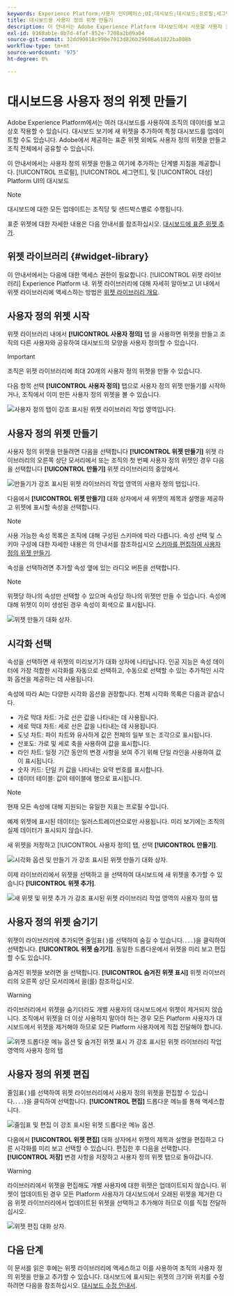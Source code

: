 ```yaml
---
keywords: Experience Platform;사용자 인터페이스;UI;대시보드;대시보드;프로필;세그먼트;대상;라이선스 사용;위젯;지표;
title: 대시보드용 사용자 정의 위젯 만들기
description: 이 안내서는 Adobe Experience Platform 대시보드에서 사용할 사용자 정의 위젯을 만드는 단계별 지침을 제공합니다.
exl-id: 0168ab1e-0b7d-4faf-852e-7208a2b09a04
source-git-commit: 32dd90018c990e7013d826b29608a61022ba808b
workflow-type: tm+mt
source-wordcount: '975'
ht-degree: 0%

---
```


# 대시보드용 사용자 정의 위젯 만들기

Adobe Experience Platform에서는 여러 대시보드를 사용하여 조직의 데이터를 보고 상호 작용할 수 있습니다. 대시보드 보기에 새 위젯을 추가하여 특정 대시보드를 업데이트할 수도 있습니다. Adobe에서 제공하는 표준 위젯 외에도 사용자 정의 위젯을 만들고 조직 전체에서 공유할 수 있습니다.

이 안내서에서는 사용자 정의 위젯을 만들고 여기에 추가하는 단계별 지침을 제공합니다. [!UICONTROL 프로필], [!UICONTROL 세그먼트], 및 [!UICONTROL 대상] Platform UI의 대시보드

>[!NOTE]
>
>대시보드에 대한 모든 업데이트는 조직당 및 샌드박스별로 수행됩니다.

표준 위젯에 대한 자세한 내용은 다음 안내서를 참조하십시오. [대시보드에 표준 위젯 추가](standard-widgets.md).

## 위젯 라이브러리 {#widget-library}

이 안내서에서는 다음에 대한 액세스 권한이 필요합니다. [!UICONTROL 위젯 라이브러리] Experience Platform 내. 위젯 라이브러리에 대해 자세히 알아보고 UI 내에서 위젯 라이브러리에 액세스하는 방법은 [위젯 라이브러리 개요](widget-library.md).

## 사용자 정의 위젯 시작

위젯 라이브러리 내에서 **[!UICONTROL 사용자 정의]** 탭 을 사용하면 위젯을 만들고 조직의 다른 사용자와 공유하여 대시보드의 모양을 사용자 정의할 수 있습니다.

>[!IMPORTANT]
>
>조직은 위젯 라이브러리에 최대 20개의 사용자 정의 위젯을 만들 수 있습니다.

다음 항목 선택 **[!UICONTROL 사용자 정의]** 탭으로 사용자 정의 위젯 만들기를 시작하거나, 조직에서 이미 만든 사용자 정의 위젯을 볼 수 있습니다.

![사용자 정의 탭이 강조 표시된 위젯 라이브러리 작업 영역입니다.](../images/customization/custom-widgets.png)

## 사용자 정의 위젯 만들기

사용자 정의 위젯을 만들려면 다음을 선택합니다 **[!UICONTROL 위젯 만들기]** 위젯 라이브러리의 오른쪽 상단 모서리에서 또는 조직의 첫 번째 사용자 정의 위젯인 경우 다음을 선택합니다 **[!UICONTROL 만들기]** 위젯 라이브러리의 중앙에서.

![만들기가 강조 표시된 위젯 라이브러리 작업 영역의 사용자 정의 탭입니다.](../images/customization/create-widget.png)

다음에서 **[!UICONTROL 위젯 만들기]** 대화 상자에서 새 위젯의 제목과 설명을 제공하고 위젯에 표시할 속성을 선택합니다.

>[!NOTE]
>
>사용 가능한 속성 목록은 조직에 대해 구성된 스키마에 따라 다릅니다. 속성 선택 및 스키마 구성에 대한 자세한 내용은 의 안내서를 참조하십시오 [스키마를 편집하여 사용자 정의 위젯 만들기](edit-schema.md).

속성을 선택하려면 추가할 속성 옆에 있는 라디오 버튼을 선택합니다.

>[!NOTE]
>
>위젯당 하나의 속성만 선택할 수 있으며 속성당 하나의 위젯만 만들 수 있습니다. 속성에 대해 위젯이 이미 생성된 경우 속성이 회색으로 표시됩니다.

![위젯 만들기 대화 상자.](../images/customization/create-widget-dialog.png)

## 시각화 선택

속성을 선택하면 새 위젯의 미리보기가 대화 상자에 나타납니다. 인공 지능은 속성 데이터에 가장 적합한 시각화를 자동으로 선택하고, 수동으로 선택할 수 있는 추가적인 시각화 옵션을 제공하는 데 사용됩니다.

속성에 따라 AI는 다양한 시각화 옵션을 권장합니다. 전체 시각화 목록은 다음과 같습니다.

* 가로 막대 차트: 가로 선은 값을 나타내는 데 사용됩니다.
* 세로 막대 차트: 세로 선은 값을 나타내는 데 사용됩니다.
* 도넛 차트: 파이 차트와 유사하게 값은 전체의 일부 또는 조각으로 표시됩니다.
* 산포도: 가로 및 세로 축을 사용하여 값을 표시합니다.
* 라인 차트: 일정 기간 동안의 변경 사항을 보여 주기 위해 단일 라인을 사용하여 값이 표시됩니다.
* 숫자 카드: 단일 키 값을 나타내는 요약 번호를 표시합니다.
* 데이터 테이블: 값이 테이블에 행으로 표시됩니다.

>[!NOTE]
>
>현재 모든 속성에 대해 지원되는 유일한 지표는 프로필 수입니다.
>
>예제 위젯에 표시된 데이터는 일러스트레이션으로만 사용됩니다. 미리 보기에는 조직의 실제 데이터가 표시되지 않습니다.

새 위젯을 저장하고 [!UICONTROL 사용자 정의] 탭, 선택 **[!UICONTROL 만들기]**.

![시각화 옵션 및 만들기 가 강조 표시된 위젯 만들기 대화 상자.](../images/customization/create-widget-select-attribute.png)

이제 라이브러리에서 위젯을 선택하고 을 선택하여 대시보드에 새 위젯을 추가할 수 있습니다 **[!UICONTROL 위젯 추가]**.

![새 위젯 및 위젯 추가 가 강조 표시된 위젯 라이브러리 작업 영역의 사용자 정의 탭](../images/customization/custom-widgets-new.png)

## 사용자 정의 위젯 숨기기

위젯이 라이브러리에 추가되면 줄임표( )를 선택하여 숨길 수 있습니다.`...`)을 클릭하여 선택합니다. **[!UICONTROL 위젯 숨기기]**. 동일한 드롭다운에서 위젯을 미리 보고 편집할 수도 있습니다.

숨겨진 위젯을 보려면 을 선택합니다. **[!UICONTROL 숨겨진 위젯 표시]** 위젯 라이브러리의 오른쪽 상단 모서리에서 을(를) 참조하십시오.

>[!WARNING]
>
>라이브러리에서 위젯을 숨기더라도 개별 사용자의 대시보드에서 위젯이 제거되지 않습니다. 조직에서 위젯을 더 이상 사용하지 말아야 하는 경우 모든 Platform 사용자가 대시보드에서 위젯을 제거해야 하므로 모든 Platform 사용자에게 직접 전달해야 합니다.

![위젯 드롭다운 메뉴 옵션 및 숨겨진 위젯 표시 가 강조 표시된 위젯 라이브러리 작업 영역의 사용자 정의 탭](../images/customization/hide-widget.png)

## 사용자 정의 위젯 편집

줄임표( )를 선택하여 위젯 라이브러리에서 사용자 정의 위젯을 편집할 수 있습니다.`...`)을 클릭하여 선택합니다. **[!UICONTROL 편집]** 드롭다운 메뉴를 통해 액세스합니다.

![줄임표 및 편집 이 강조 표시된 위젯 드롭다운 메뉴 옵션.](../images/customization/custom-widget-edit.png)

다음에서 **[!UICONTROL 위젯 편집]** 대화 상자에서 위젯의 제목과 설명을 편집하고 다른 시각화를 미리 보고 선택할 수 있습니다. 편집한 후 다음을 선택합니다. **[!UICONTROL 저장]** 변경 사항을 저장하고 사용자 정의 위젯 탭으로 돌아갑니다.

>[!WARNING]
>
>라이브러리에서 위젯을 편집해도 개별 사용자에 대한 위젯은 업데이트되지 않습니다. 위젯이 업데이트된 경우 모든 Platform 사용자가 대시보드에서 오래된 위젯을 제거한 다음 위젯 라이브러리에서 업데이트된 위젯을 선택하고 추가해야 하므로 이를 직접 전달하십시오.

![위젯 편집 대화 상자.](../images/customization/edit-widget.png)

## 다음 단계

이 문서를 읽은 후에는 위젯 라이브러리에 액세스하고 이를 사용하여 조직의 사용자 정의 위젯을 만들고 추가할 수 있습니다. 대시보드에 표시되는 위젯의 크기와 위치를 수정하려면 다음을 참조하십시오. [대시보드 수정 안내서](modify.md).
